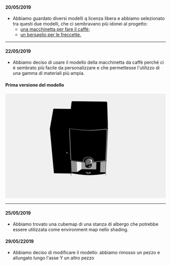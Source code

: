 #### 20/05/2019
- Abbiamo guardato diversi modelli q licenza libera e abbiamo selezionato tra questi due modelli, che ci sembravano più idonei al progetto:
    * [una macchinetta per fare il caffè;](https://sketchfab.com/3d-models/maschiene-caffea-compact-v4-922143170e2445c18dde58678fe48c25)
    * [un bersaglio per le freccette.](https://sketchfab.com/3d-models/dart-set-8dc4075c2c764870b45f037dec2032a8)

---

#### 22/05/2019

- Abbiamo deciso di usare il modello della macchinetta da caffè perché ci è sembrato più facile da personalizzare e che permettesse l'utilizzo di una gamma di materiali più ampia.


#### Prima versione del modello

![modello che abbiamo deciso di usare](Screenshot/CaffeBase.PNG)

---

#### 25/05/2019

- Abbiamo trovato una cubemap di una stanza di albergo che potrebbe essere utilizzata come environment map nello shading.





#### 29/05/22019

- Abbiamo deciso di modificare il modello: abbiamo rimosso un pezzo e allungato lungo l'asse Y un altro pezzo





